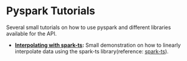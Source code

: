 # Pyspark Tutorials
Several small tutorials on how to use pyspark and different libraries available for the API.

* **[Interpolating with spark-ts](https://github.com/masta-g3/pyspark_tutorials/blob/master/spark-ts_interpolation/spark-ts_interpolation.ipynb):** Small demonstration on how to linearly interpolate data using the spark-ts library(reference: [spark-ts](https://github.com/sryza/spark-timeseries)).

